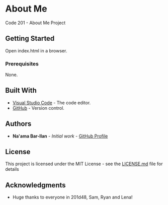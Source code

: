 # About Me

Code 201 - About Me Project

## Getting Started

Open index.html in a browser.

### Prerequisites

None.

## Built With

* [Visual Studio Code](https://code.visualstudio.com/) - The code editor.
* [GitHub](https://github.com/) -  Version control.

## Authors

* **Na'ama Bar-Ilan** - *Initial work* - [GitHub Profile](https://github.com/NaamaBarIlan)

## License

This project is licensed under the MIT License - see the [LICENSE.md](LICENSE.md) file for details

## Acknowledgments

* Huge thanks to everyone in 201d48, Sam, Ryan and Lena!
